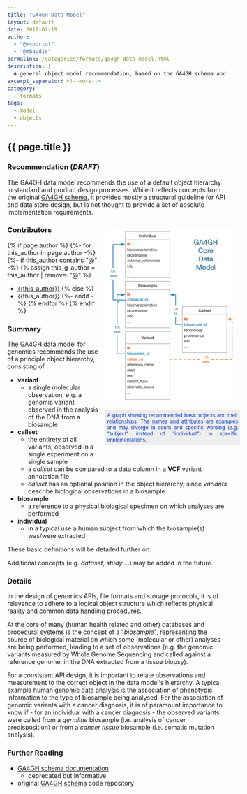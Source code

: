 ```yaml
---
title: "GA4GH Data Model"
layout: default
date: 2019-02-19
author: 
  - "@mcourtot"
  - "@mbaudis"
permalink: /categories/formats/ga4gh-data-model.html
description: |
  A general object model recommendation, based on the GA4GH schema and describing relationships between variants - callsets - biosamples - individuals
excerpt_separator: <!--more-->
category:
  - formats
tags:
  - model
  - objects
---
```


## {{ page.title }}

### Recommendation (_DRAFT_)

The GA4GH data model recommends the use of a default object hierarchy in standard and product design processes. While it reflects concepts from the original [GA4GH schema](https://github.com/ga4gh/ga4gh-schemas/), it provides mostly a structural guideline for API and data store design, but is not thought to provide a set of absolute implementation requirements.

<!--more-->


<div style="display: block; float: right; width: 300px; margin: 0px -20px 15px 15px; ">
  
  
  <a href="/assets/img/ga4gh-core-object-model.png" target="_BLANK"><img src="/assets/img/ga4gh-core-object-model.png" style="width: 300px;" alt="GA4GH core object model" /></a>
  <div style="display: block; width: 300px; text-align: justify; font-size: 0.8em; color: #03c; background-color: #eee; padding: 5px;">
A graph showing recommended basic objects and their relationships. The names and attributes are examples and may diverge in count and specific wording (e.g. "subject" instead of "individual") in specific implementations.
  </div>
</div>

### Contributors

{% if page.author %}
  {%- for this_author in page.author -%}
    {%- if this_author contains "@" -%}
      {% assign this_g_author = this_author | remove: "@" %}
* [{{this_author}}](https://github.com/{{this_g_author}}/)
    {% else %}
* {{this_author}}
    {%- endif -%}
  {% endfor %}
{% endif %}


### Summary

The GA4GH data model for genomics recommends the use of a principle object hierarchy, consisting of

* __variant__
    - a single molecular observation, e.g. a genomic variant observed in the analysis of the DNA from a biosample
* __callset__
    - the entirety of all variants, observed in a single experiment on a single sample
    - a _callset_ can be compared to a data column in a __VCF__ variant annotation file 
    - _callset_ has an optional position in the object hierarchy, since _variants_ describe biological observations in a biosample
* __biosample__
    - a reference to a physical biological specimen on which analyses are performed
* __individual__
    - in a typical use a human subject from which the biosample(s) was/were extracted

These basic definitions will be detailed further on.

Additional concepts (e.g. _dataset_, _study_ ...) may be added in the future.

### Details

In the design of genomics APIs, file formats and storage protocols, it is of relevance to adhere to a logical object structure which reflects physical reality and common data handling procedures.

At the core of many (human health related and other) databases and procedural systems is the concept of a "_biosample_", representing the source of biological material on which some (molecular or other) analyses are being performed, leading to a set of observations (e.g. the genomic variants measured by Whole Genome Sequencing and called against a reference genome, in the DNA extracted from a tissue biopsy).

For a consistant API design, it is important to relate observations and measurement to the correct object in the data model's hierarchy. A typical example human genomic data analysis is the association of phenotypic information to the type of biosample being analysed. For the association of genomic variants with a cancer diagnosis, it is of paramount importance to know if - for an individual with a cancer diagnosis - the observed variants were called from a _germline_ biosample (i.e. analysis of cancer predisposition) or from a _cancer tissue_ biosample (i.e. somatic mutation analysis).

### Further Reading

* [GA4GH schema documentation](https://ga4gh-schemas.readthedocs.io/en/latest/api/metadata.html)
    - deprecated but informative
* original [GA4GH schema](https://github.com/ga4gh/ga4gh-schemas/) code repository
